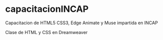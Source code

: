 # capacitacionINCAP
Capacitacion de HTML5 CSS3, Edge Animate y Muse impartida en INCAP

Clase de HTML y CSS en Dreamweaver
